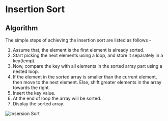 # Insertion Sort
## Algorithm
The simple steps of achieving the insertion sort are listed as follows -

1. Assume that, the element is the first element is already sorted.
2. Start picking the next elements using a loop, and store it separately in a key(temp).
3. Now, compare the key with all elements in the sorted array part using a nested loop.
4. If the element in the sorted array is smaller than the current element, then move to the next element. Else, shift greater elements in the array towards the right.
5. Insert the key value.
6. At the end of loop the array will be sorted.
7. Display the sorted array.

<img align="center" src="https://www.w3resource.com/w3r_images/insertion-sort.png" alt="Insersion Sort"/>
